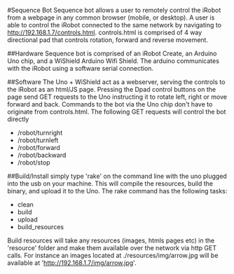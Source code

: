 #Sequence Bot
Sequence bot allows a user to remotely control the iRobot from a webpage in any common browser (mobile, or desktop).
A user is able to control the iRobot connected to the same network by navigating to http://192.168.1.7/controls.html.
controls.html is comprised of 4 way directional pad that controls rotation, forward and reverse movement.

##Hardware
Sequence bot is comprised of an iRobot Create, an Arduino Uno chip, and a WiShield Arduino Wifi Shield.
The arduino communicates with the iRobot using a software serial connection.

##Software
The Uno + WiShield act as a webserver, serving the controls to the iRobot as an html/JS page. Pressing the Dpad control buttons on the page send GET requests to the Uno instructing it to rotate left, right or move forward and back.
Commands to the bot via the Uno chip don't have to originate from controls.html. The following GET requests will control the bot directly
* /robot/turnright
* /robot/turnleft
* /robot/forward
* /robot/backward
* /robot/stop

##Build/Install
simply type 'rake' on the command line with the uno plugged into the usb on your machine. This will compile the resources, build the binary, and upload it to the Uno.
The rake command has the following tasks:
* clean 
* build 
* upload 
* build_resources 

Build resources will take any resources (images, htmls pages etc) in the 'resource' folder and make them available over the network via http GET calls. For instance an images located at ./resources/img/arrow.jpg will be available at 'http://192.168.1.7/img/arrow.jpg'.



